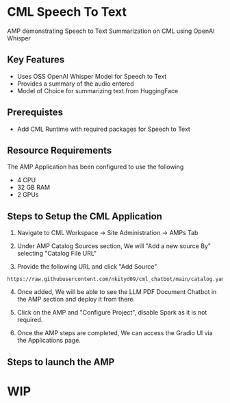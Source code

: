 # CML Speech To Text
AMP demonstrating Speech to Text Summarization on CML using OpenAI Whisper

## Key Features
- Uses OSS OpenAI Whisper Model for Speech to Text 
- Provides a summary of the audio entered
- Model of Choice for summarizing text from HuggingFace

## Prerequistes
- Add CML Runtime with required packages for Speech to Text

## Resource Requirements
The AMP Application has been configured to use the following
- 4 CPU
- 32 GB RAM
- 2 GPUs

## Steps to Setup the CML Application

1. Navigate to CML Workspace -> Site Administration -> AMPs Tab

2. Under AMP Catalog Sources section, We will "Add a new source By" selecting "Catalog File URL"

3. Provide the following URL and click "Add Source"
```
https://raw.githubusercontent.com/nkityd09/cml_chatbot/main/catalog.yaml
```

4. Once added, We will be able to see the LLM PDF Document Chatbot in the AMP section and deploy it from there.

5. Click on the AMP and "Configure Project", disable Spark as it is not required.

6. Once the AMP steps are completed, We can access the Gradio UI via the Applications page.


## Steps to launch the AMP

# WIP